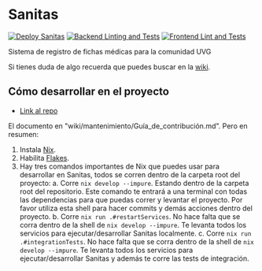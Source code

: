 # Sanitas

[![Deploy Sanitas](https://github.com/SanitasUVG/Sanitas/actions/workflows/deploy.yml/badge.svg)](https://github.com/SanitasUVG/Sanitas/actions/workflows/deploy.yml)
[![Backend Linting and Tests](https://github.com/SanitasUVG/Sanitas/actions/workflows/backend.yml/badge.svg)](https://github.com/SanitasUVG/Sanitas/actions/workflows/backend.yml)
[![Frontend Lint and Tests](https://github.com/SanitasUVG/Sanitas/actions/workflows/frontend.yml/badge.svg)](https://github.com/SanitasUVG/Sanitas/actions/workflows/frontend.yml)

Sistema de registro de fichas médicas para la comunidad UVG

Si tienes duda de algo recuerda que puedes buscar en la [wiki](wiki/README.md).

## Cómo desarrollar en el proyecto

- [Link al repo](https://github.com/SanitasUVG/Sanitas)

El documento en "wiki/mantenimiento/Guía_de_contribución.md". Pero en resumen:

1. Instala [Nix](https://nixos.org/download/).
1. Habilita [Flakes](https://wiki.nixos.org/wiki/Flakes).
1. Hay tres comandos importantes de Nix que puedes usar para desarrollar en Sanitas,
   todos se corren dentro de la carpeta root del proyecto:
   a. Corre `nix develop --impure`. Estando dentro de la carpeta root del repositorio.
   Este comando te entrará a una terminal con todas las dependencias para que puedas
   correr y levantar el proyecto. Por favor utiliza esta shell para hacer
   commits y demás acciones dentro del proyecto.
   b. Corre `nix run .#restartServices`. No hace falta que se corra dentro de la
   shell de `nix develop --impure`. Te levanta todos los servicios para
   ejecutar/desarrollar Sanitas localmente.
   c. Corre `nix run .#integrationTests`. No hace falta que se corra dentro de la
   shell de `nix develop --impure`. Te levanta todos los servicios para
   ejecutar/desarrollar Sanitas y además te corre las tests de integración.
